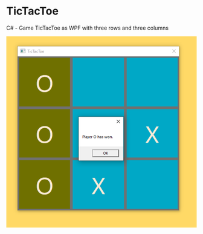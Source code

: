 # TicTacToe
C# - Game TicTacToe as WPF with three rows and three columns

![TicTacToe](https://github.com/velotist/TicTacToe/blob/master/TicTacToe.PNG?raw=true)
